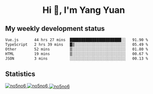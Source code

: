 <h1 align="center">Hi 👋, I'm Yang Yuan</h1>


## My weekly development status
<!--START_SECTION:waka-->

```txt
Vue.js       44 hrs 27 mins  ███████████████████████░░   91.90 %
TypeScript   2 hrs 39 mins   █▒░░░░░░░░░░░░░░░░░░░░░░░   05.49 %
Other        52 mins         ▒░░░░░░░░░░░░░░░░░░░░░░░░   01.80 %
HTML         19 mins         ▒░░░░░░░░░░░░░░░░░░░░░░░░   00.67 %
JSON         3 mins          ░░░░░░░░░░░░░░░░░░░░░░░░░   00.13 %
```

<!--END_SECTION:waka-->

## Statistics
<a href="https://github.com/anuraghazra/github-readme-stats">
  <img src="https://github-readme-stats.vercel.app/api/top-langs/?username=no5no6&theme=dracula" alt="no5no6">
</a>
<a href="https://github.com/anuraghazra/github-readme-stats">
  <img src="https://github-readme-stats.vercel.app/api?username=no5no6&show_icons=true&theme=dracula&line_height=40" alt="no5no6">
</a>
<a href="https://github.com/anuraghazra/github-readme-stats">
  <img align="center" src="https://github-readme-streak-stats.herokuapp.com/?user=no5no6&theme=dracula" alt="no5no6" />
</a>